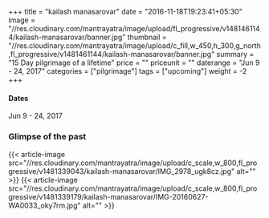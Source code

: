 +++
title = "kailash manasarovar"
date = "2016-11-18T19:23:41+05:30"
image = "//res.cloudinary.com/mantrayatra/image/upload/fl_progressive/v1481461144/kailash-manasarovar/banner.jpg"
thumbnail = "//res.cloudinary.com/mantrayatra/image/upload/c_fill,w_450,h_300,g_north,fl_progressive/v1481461144/kailash-manasarovar/banner.jpg"
summary = "15 Day pilgrimage of a lifetime"
price = ""
priceunit = ""
daterange = "Jun 9 - 24, 2017"
categories = ["pilgrimage"]
tags = ["upcoming"]
weight = -2
+++

#### Dates
Jun 9 - 24, 2017

### Glimpse of the past
{{< article-image src="//res.cloudinary.com/mantrayatra/image/upload/c_scale,w_800,fl_progressive/v1481339043/kailash-manasarovar/IMG_2978_ugk8cz.jpg" alt="" >}}
{{< article-image src="//res.cloudinary.com/mantrayatra/image/upload/c_scale,w_800,fl_progressive/v1481339179/kailash-manasarovar/IMG-20160627-WA0033_oky7rm.jpg" alt="" >}}

